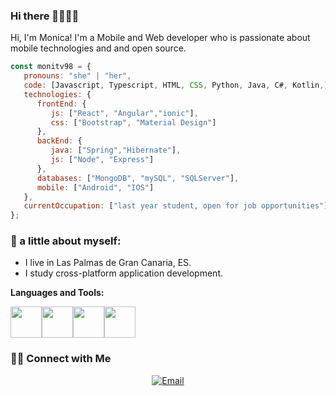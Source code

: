 ### Hi there 👋👩🏻‍💻
Hi, I'm Monica! I'm a Mobile and Web developer who is passionate about mobile technologies and and open source.
```javascript
const monitv98 = {
   pronouns: "she" | "her",
   code: [Javascript, Typescript, HTML, CSS, Python, Java, C#, Kotlin,],
   technologies: {
      frontEnd: {
         js: ["React", "Angular","ionic"],
         css: ["Bootstrap", "Material Design"]
      },
      backEnd: {
         java: ["Spring","Hibernate"],
         js: ["Node", "Express"]
      },
      databases: ["MongoDB", "mySQL", "SQLServer"],
      mobile: ["Android", "IOS"]
   },
   currentOccupation: ["last year student, open for job opportunities"]
};
```

### 👧 a little about myself:
- I live in Las Palmas de Gran Canaria, ES.
- I study cross-platform application development.

**Languages and Tools:** 
<p align="left">
  <img src="https://media3.giphy.com/media/kdFc8fubgS31b8DsVu/giphy.webp" width="50"><img src="https://media3.giphy.com/media/ln7z2eWriiQAllfVcn/200w.webp" width="50"><img src="https://i.giphy.com/media/eNAsjO55tPbgaor7ma/200w.webp" width="50"><img src="https://i.giphy.com/media/IdyAQJVN2kVPNUrojM/200.webp" width="50">
  
</p>

<h3> 🤝🏻 Connect with Me </h3>

<p align="center">
<a href="mailto:monitvera@gmail.com"><img alt="Email" src="https://img.shields.io/badge/Email-monitvera@gmail.com-blue?style=flat&logo=gmail"></a>
</p>

<!--
**monitv98/monitv98** is a ✨ _special_ ✨ repository because its `README.md` (this file) appears on your GitHub profile.

Here are some ideas to get you started:

- 🔭 I’m currently working on ...
- 🌱 I’m currently learning ...
- 👯 I’m looking to collaborate on ...
- 🤔 I’m looking for help with ...
- 💬 Ask me about ...
- 📫 How to reach me: ...
- 😄 Pronouns: ...
- ⚡ Fun fact: ...
-->
